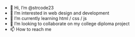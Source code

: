 - 👋 Hi, I’m @strcode23
- 👀 I’m interested in web design and development
- 🌱 I’m currently learning html / css / js 
- 💞️ I’m looking to collaborate on my college diploma project
- 📫 How to reach me 

<!---
strcode23/strcode23 is a ✨ special ✨ repository because its `README.md` (this file) appears on your GitHub profile.
You can click the Preview link to take a look at your changes.
--->
